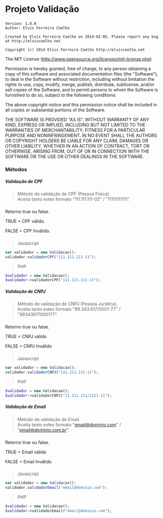 Projeto Validação
==========

###

    Version: 1.0.0
    Author: Elvis Ferreira Coelho
 
    Created by Elvis Ferreira Coelho on 2014-02-05. Please report any bug at http://elviscoelho.net
    
    Copyright (c) 2014 Elvis Ferreira Coelho http://elviscoelho.net
 
The MIT License (http://www.opensource.org/licenses/mit-license.php)
 
 Permission is hereby granted, free of charge, to any person
 obtaining a copy of this software and associated documentation
 files (the "Software"), to deal in the Software without
 restriction, including without limitation the rights to use,
 copy, modify, merge, publish, distribute, sublicense, and/or sell
 copies of the Software, and to permit persons to whom the
 Software is furnished to do so, subject to the following
 conditions:
 
 The above copyright notice and this permission notice shall be
 included in all copies or substantial portions of the Software.

 THE SOFTWARE IS PROVIDED "AS IS", WITHOUT WARRANTY OF ANY KIND,
 EXPRESS OR IMPLIED, INCLUDING BUT NOT LIMITED TO THE WARRANTIES
 OF MERCHANTABILITY, FITNESS FOR A PARTICULAR PURPOSE AND
 NONINFRINGEMENT. IN NO EVENT SHALL THE AUTHORS OR COPYRIGHT
 HOLDERS BE LIABLE FOR ANY CLAIM, DAMAGES OR OTHER LIABILITY,
 WHETHER IN AN ACTION OF CONTRACT, TORT OR OTHERWISE, ARISING
 FROM, OUT OF OR IN CONNECTION WITH THE SOFTWARE OR THE USE OR
 OTHER DEALINGS IN THE SOFTWARE.

###


### Métodos

##### Validação de CPF #####

> Método de validação de CPF (Pessoa Física). 
<br>Aceita tanto estes formato "111.111.111-02" / "11111111111".

###
Retorno true ou false.

TRUE = CPF válido.

FALSE = CPF Inválido.
###

> Javascript

```js
var validador = new Validacao();
validador.validadorCPF("111.111.111-11");
```

> PHP

```php
$validador = new Validacao();
$validador->validadorCPF("111.111.111-11");
```

##### Validação de CNPJ #####

> Método de validação de CNPJ (Pessoa Jurídica). 
<br>Aceita tanto estes formato "99.343.617/0001-77" / "99343617000177".

###
Retorno true ou false.

TRUE = CNPJ válido

FALSE = CNPJ Inválido
###

> Javascript

```js
var validador = new Validacao();
validador.validadorCNPJ("111.111.111-11");
```

> PHP

```php
$validador = new Validacao();
$validador->validadorCNPJ("11.111.111/1111-11");
```

##### Validação de Email #####

> Método de validação de Email. 
<br>Aceita tanto estes formato "email@dominio.com" / "email@dominio.com.br".

###
Retorno true ou false.

TRUE = Email válido

FALSE = Email Inválido
###

> Javascript

```js
var validador = new Validacao();
validador.validadorEmail("email@dominio.com");
```

> PHP

```php
$validador = new Validacao();
$validador->validadorEmail("email@dominio.com");
```